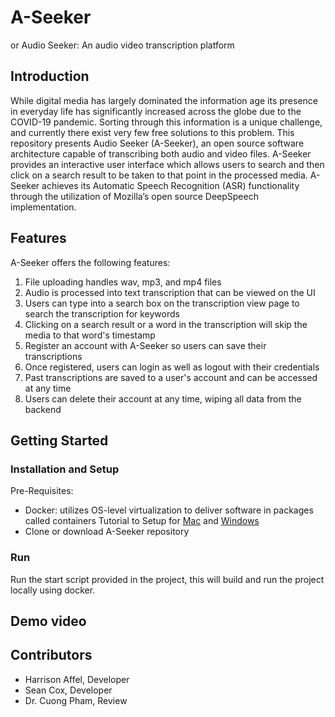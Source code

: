 # A-Seeker

or Audio Seeker: An audio video transcription platform

## Introduction

While digital media has largely dominated the information age its presence in everyday life has significantly increased across the globe due to the COVID-19 pandemic. 
Sorting through this information is a unique challenge, and currently there exist very few free solutions to this problem. This repository presents Audio Seeker (A-Seeker), 
an open source software architecture capable of transcribing both audio and video files. A-Seeker provides an interactive user interface which allows users to search 
and then click on a search result to be taken to that point in the processed media. A-Seeker achieves its Automatic Speech Recognition (ASR) functionality through the 
utilization of Mozilla’s open source DeepSpeech implementation. 


## Features
A-Seeker offers the following features:
1. File uploading handles wav, mp3, and mp4 files
2. Audio is processed into text transcription that can be viewed on the UI
3. Users can type into a search box on the transcription view page to search the transcription for keywords
4. Clicking on a search result or a word in the transcription will skip the media to that word's timestamp
5. Register an account with A-Seeker so users can save their transcriptions
6. Once registered, users can login as well as logout with their credentials
7. Past transcriptions are saved to a user's account and can be accessed at any time
8. Users can delete their account at any time, wiping all data from the backend

## Getting Started
### Installation and Setup
Pre-Requisites: 
- Docker: utilizes OS-level virtualization to deliver software in packages called containers
Tutorial to Setup for [Mac](https://docs.docker.com/docker-for-mac/install/) and [Windows](https://docs.docker.com/docker-for-windows/install/)
- Clone or download A-Seeker repository

### Run

Run the start script provided in the project, this will build and run the project locally using docker.

## Demo video



## Contributors

* Harrison Affel, Developer
* Sean Cox, Developer
* Dr. Cuong Pham, Review
